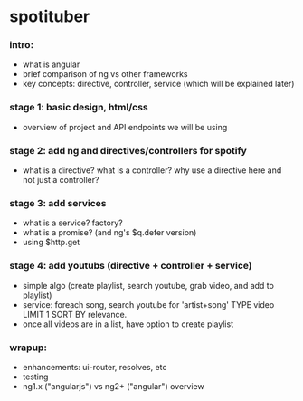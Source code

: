 # spotituber

### intro:
 * what is angular
 * brief comparison of ng vs other frameworks
 * key concepts: directive, controller, service (which will be explained later)

### stage 1: basic design, html/css
* overview of project and API endpoints we will be using

### stage 2: add ng and directives/controllers for spotify
 * what is a directive? what is a controller? why use a directive here and not just a controller?

### stage 3: add services
 * what is a service? factory?
 * what is a promise? (and ng's $q.defer version)
 * using $http.get

### stage 4: add youtubs (directive + controller + service)
 * simple algo (create playlist, search youtube, grab video, and add to playlist)
 * service: foreach song, search youtube for 'artist+song' TYPE video LIMIT 1 SORT BY relevance.
 * once all videos are in a list, have option to create playlist

### wrapup:
 * enhancements: ui-router, resolves, etc
 * testing
 * ng1.x ("angularjs") vs ng2+ ("angular") overview
